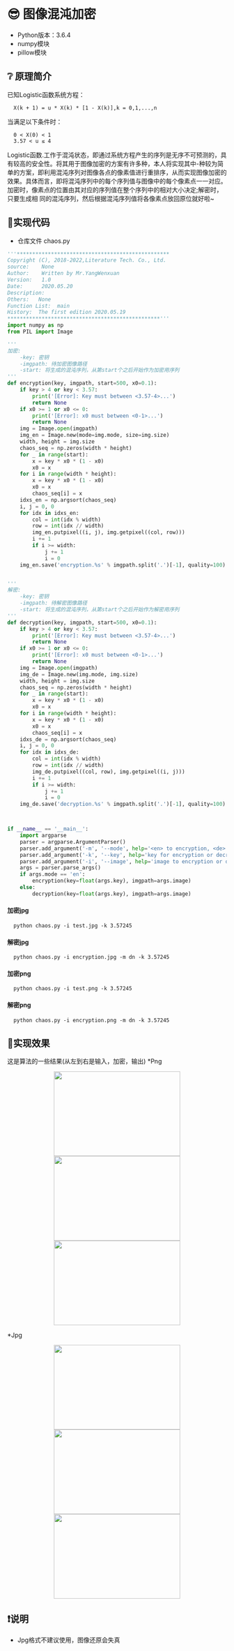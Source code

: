 # :sunglasses: 图像混沌加密
* Python版本：3.6.4
* numpy模块
* pillow模块

## :grey_question: 原理简介
已知Logistic函数系统方程：

      X(k + 1) = u * X(k) * [1 - X(k)],k = 0,1,...,n

当满足以下条件时：

      0 < X(0) < 1
      3.57 < u ≤ 4

Logistic函数.工作于混沌状态，即通过系统方程产生的序列是无序不可预测的，具有较高的安全性。将其用于图像加密的方案有许多种，本人将实现其中-种较为简单的方案，即利用混沌序列对图像各点的像素值进行重排序，从而实现图像加密的效果。具体而言，即将混沌序列中的每个序列值与图像中的每个像素点一一对应。 加密时，像素点的位置由其对应的序列值在整个序列中的相对大小决定;解密时，只要生成相
同的混沌序列，然后根据混沌序列值将各像素点放回原位就好啦~

## :haircut:实现代码
* 仓库文件 chaos.py

```Python
'''*************************************************
Copyright (C), 2018-2022,Literature Tech. Co., Ltd.
source:    None
Author:    Written by Mr.YangWenxuan
Version:   1.0
Date:      2020.05.20
Description:  
Others:   None
Function List:  main
History:  The first edition 2020.05.19
*************************************************'''
import numpy as np
from PIL import Image

'''
加密:
	-key: 密钥
	-imgpath: 待加密图像路径
	-start: 将生成的混沌序列，从第start个之后开始作为加密用序列
'''
def encryption(key, imgpath, start=500, x0=0.1):
	if key > 4 or key < 3.57:
		print('[Error]: Key must between <3.57-4>...')
		return None
	if x0 >= 1 or x0 <= 0:
		print('[Error]: x0 must between <0-1>...')
		return None
	img = Image.open(imgpath)
	img_en = Image.new(mode=img.mode, size=img.size)
	width, height = img.size
	chaos_seq = np.zeros(width * height)
	for _ in range(start):
		x = key * x0 * (1 - x0)
		x0 = x
	for i in range(width * height):
		x = key * x0 * (1 - x0)
		x0 = x
		chaos_seq[i] = x
	idxs_en = np.argsort(chaos_seq)
	i, j = 0, 0
	for idx in idxs_en:
		col = int(idx % width)
		row = int(idx // width)
		img_en.putpixel((i, j), img.getpixel((col, row)))
		i += 1
		if i >= width:
			j += 1
			i = 0
	img_en.save('encryption.%s' % imgpath.split('.')[-1], quality=100)


'''
解密:
	-key: 密钥
	-imgpath: 待解密图像路径
	-start: 将生成的混沌序列，从第start个之后开始作为解密用序列
'''
def decryption(key, imgpath, start=500, x0=0.1):
	if key > 4 or key < 3.57:
		print('[Error]: Key must between <3.57-4>...')
		return None
	if x0 >= 1 or x0 <= 0:
		print('[Error]: x0 must between <0-1>...')
		return None
	img = Image.open(imgpath)
	img_de = Image.new(img.mode, img.size)
	width, height = img.size
	chaos_seq = np.zeros(width * height)
	for _ in range(start):
		x = key * x0 * (1 - x0)
		x0 = x
	for i in range(width * height):
		x = key * x0 * (1 - x0)
		x0 = x
		chaos_seq[i] = x
	idxs_de = np.argsort(chaos_seq)
	i, j = 0, 0
	for idx in idxs_de:
		col = int(idx % width)
		row = int(idx // width)
		img_de.putpixel((col, row), img.getpixel((i, j)))
		i += 1
		if i >= width:
			j += 1
			i = 0
	img_de.save('decryption.%s' % imgpath.split('.')[-1], quality=100)



if __name__ == '__main__':
	import argparse
	parser = argparse.ArgumentParser()
	parser.add_argument('-m', '--mode', help='<en> to encryption, <de> to decryption', default='en')
	parser.add_argument('-k', '--key', help='key for encryption or decryption.', default=3.58)
	parser.add_argument('-i', '--image', help='image to encryption or decryption.', default='test.jpg')
	args = parser.parse_args()
	if args.mode == 'en':
		encryption(key=float(args.key), imgpath=args.image)
	else:
		decryption(key=float(args.key), imgpath=args.image)
```



#### 加密jpg

      python chaos.py -i test.jpg -k 3.57245
      
#### 解密jpg

      python chaos.py -i encryption.jpg -m dn -k 3.57245

#### 加密png

      python chaos.py -i test.png -k 3.57245

#### 解密png

      python chaos.py -i encryption.png -m dn -k 3.57245

## :eyes:实现效果
这是算法的一些结果(从左到右是输入，加密，输出)
*Png
<p align='center'>
  <img src='image/test.png' height='194' width='290'/>
  <img src='image/encryption.png' height='194' width='290'/>
  <img src='image/decryption.png' height='194' width='290'/>
</p>
*Jpg
<p align='center'>
  <img src='image/test.jpg' height='194' width='290'/>
  <img src='image/encryption.jpg' height='194' width='290'/>
  <img src='image/decryption.jpg' height='194' width='290'/>
</p>


## :exclamation:说明

* Jpg格式不建议使用，图像还原会失真
